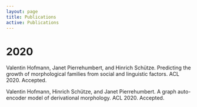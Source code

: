 ```yaml
---
layout: page
title: Publications
active: Publications
---
```

# 2020

Valentin Hofmann, Janet Pierrehumbert, and Hinrich Schütze. Predicting the growth of morphological families from social and linguistic factors.
ACL 2020. Accepted.

Valentin Hofmann, Hinrich Schütze, and Janet Pierrehumbert. A graph auto-encoder model of derivational morphology. 
ACL 2020. Accepted.